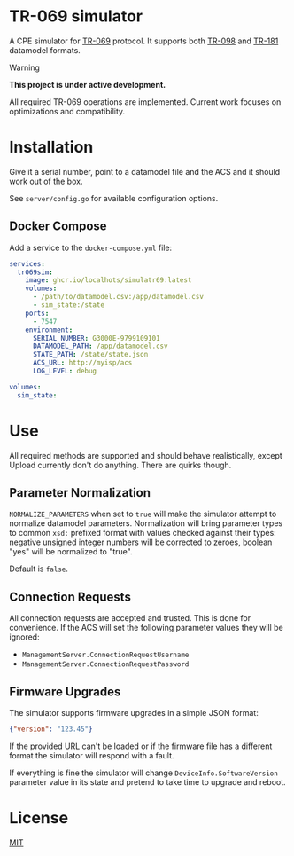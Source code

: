 # TR-069 simulator

A CPE simulator for [TR-069](https://en.wikipedia.org/wiki/TR-069) protocol.
It supports both
[TR-098](https://cwmp-data-models.broadband-forum.org/tr-098-1-8-0.html)
and
[TR-181](https://cwmp-data-models.broadband-forum.org/tr-181-2-11-0.html)
datamodel formats.

> [!WARNING]
> **This project is under active development.**
>
> All required TR-069 operations are implemented.
> Current work focuses on optimizations and compatibility.

# Installation

Give it a serial number, point to a datamodel file and the ACS and it should
work out of the box.

See `server/config.go` for available configuration options.

## Docker Compose

Add a service to the `docker-compose.yml` file:
```yaml
services:
  tr069sim:
    image: ghcr.io/localhots/simulatr69:latest
    volumes:
      - /path/to/datamodel.csv:/app/datamodel.csv
      - sim_state:/state
    ports:
      - 7547
    environment:
      SERIAL_NUMBER: G3000E-9799109101
      DATAMODEL_PATH: /app/datamodel.csv
      STATE_PATH: /state/state.json
      ACS_URL: http://myisp/acs
      LOG_LEVEL: debug

volumes:
  sim_state:
```

# Use

All required methods are supported and should behave realistically, except
Upload currently don't do anything. There are quirks though.

## Parameter Normalization

`NORMALIZE_PARAMETERS` when set to `true` will make the simulator attempt to
normalize datamodel parameters. Normalization will bring parameter types to
common `xsd:` prefixed format with values checked against their types: negative
unsigned integer numbers will be corrected to zeroes, boolean "yes" will be
normalized to "true".

Default is `false`.

## Connection Requests

All connection requests are accepted and trusted. This is done for convenience.
If the ACS will set the following parameter values they will be ignored:
* `ManagementServer.ConnectionRequestUsername`
* `ManagementServer.ConnectionRequestPassword`

## Firmware Upgrades

The simulator supports firmware upgrades in a simple JSON format:
```json
{"version": "123.45"}
```

If the provided URL can't be loaded or if the firmware file has a different
format the simulator will respond with a fault.

If everything is fine the simulator will change `DeviceInfo.SoftwareVersion`
parameter value in its state and pretend to take time to upgrade and reboot.

# License

[MIT](LICENSE)
